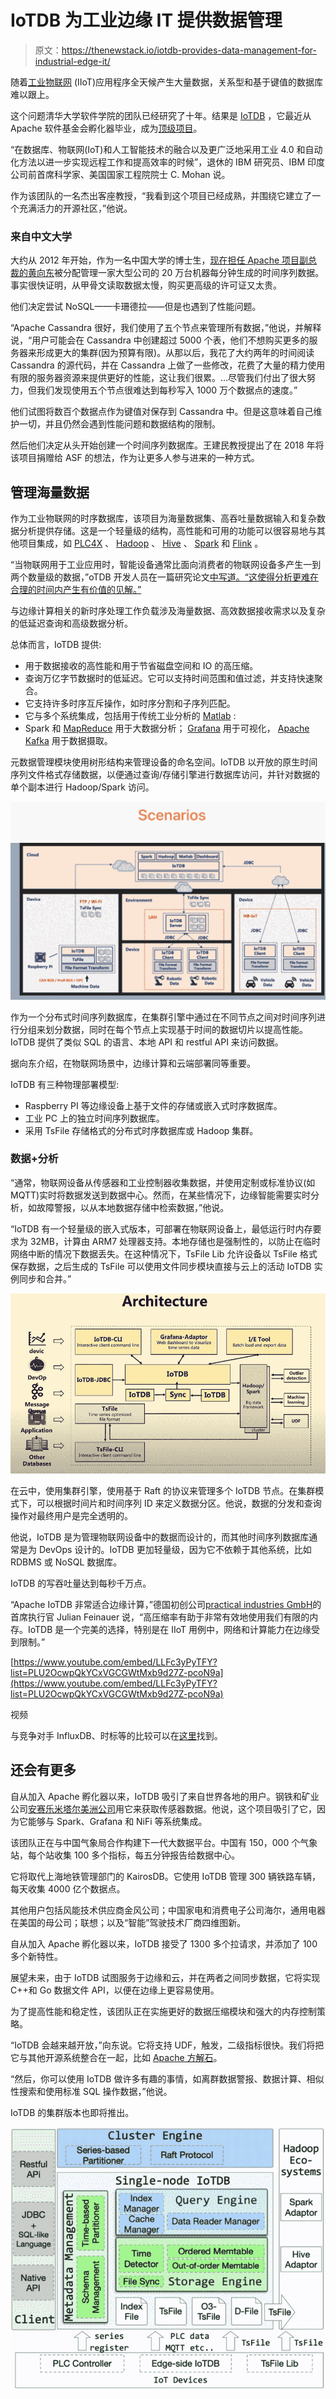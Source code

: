 # IoTDB 为工业边缘 IT 提供数据管理

> 原文：<https://thenewstack.io/iotdb-provides-data-management-for-industrial-edge-it/>

随着[工业物联网](https://thenewstack.io/postcard-from-the-edge-government-use-of-internet-of-things/) (IIoT)应用程序全天候产生大量数据，关系型和基于键值的数据库难以跟上。

这个问题清华大学软件学院的团队已经研究了十年。结果是 [IoTDB](https://github.com/apache/iotdb) ，它最近从 Apache 软件基金会孵化器毕业，成为[顶级项目](https://www.globenewswire.com/news-release/2020/09/23/2097876/0/en/The-Apache-Software-Foundation-Announces-Apache-IoTDB-as-a-Top-Level-Project.html)。

“在数据库、物联网(IoT)和人工智能技术的融合以及更广泛地采用工业 4.0 和自动化方法以进一步实现远程工作和提高效率的时候”，退休的 IBM 研究员、IBM 印度公司前首席科学家、美国国家工程院院士 C. Mohan 说。

作为该团队的一名杰出客座教授，“我看到这个项目已经成熟，并围绕它建立了一个充满活力的开源社区，”他说。

### 来自中文大学

大约从 2012 年开始，作为一名中国大学的博士生，[现在担任 Apache 项目副总裁的黄向东](https://scholar.google.com/citations?user=81Fw01kAAAAJ&hl=en)被分配管理一家大型公司的 20 万台机器每分钟生成的时间序列数据。事实很快证明，从甲骨文读取数据太慢，购买更高级的许可证又太贵。

他们决定尝试 NoSQL——卡珊德拉——但是也遇到了性能问题。

“Apache Cassandra 很好，我们使用了五个节点来管理所有数据，”他说，并解释说，“用户可能会在 Cassandra 中创建超过 5000 个表，他们不想购买更多的服务器来形成更大的集群(因为预算有限)。从那以后，我花了大约两年的时间阅读 Cassandra 的源代码，并在 Cassandra 上做了一些修改，花费了大量的精力使用有限的服务器资源来提供更好的性能，这让我们很累。…尽管我们付出了很大努力，但我们发现使用五个节点很难达到每秒写入 1000 万个数据点的速度。”

他们试图将数百个数据点作为键值对保存到 Cassandra 中。但是这意味着自己维护一切，并且仍然会遇到性能问题和数据结构的限制。

然后他们决定从头开始创建一个时间序列数据库。王建民教授提出了在 2018 年将该项目捐赠给 ASF 的想法，作为让更多人参与进来的一种方式。

## 管理海量数据

作为工业物联网的时序数据库，该项目为海量数据集、高吞吐量数据输入和复杂数据分析提供存储。这是一个轻量级的结构，高性能和可用的功能可以很容易地与其他项目集成，如 [PLC4X](https://plc4x.apache.org/) 、 [Hadoop](https://hadoop.apache.org/) 、 [Hive](https://hive.apache.org/) 、 [Spark](https://spark.apache.org/) 和 [Flink](https://flink.apache.org/) 。

“当物联网用于工业应用时，智能设备通常比面向消费者的物联网设备多产生一到两个数量级的数据，”oTDB 开发人员在一篇研究论文[中写道。“这使得分析更难在合理的时间内产生有价值的见解。”](http://www.vldb.org/pvldb/vol13/p2901-wang.pdf)

与边缘计算相关的新时序处理工作负载涉及海量数据、高效数据接收需求以及复杂的低延迟查询和高级数据分析。

总体而言，IoTDB 提供:

*   用于数据接收的高性能和用于节省磁盘空间和 IO 的高压缩。
*   查询万亿字节数据时的低延迟。它可以支持时间范围和值过滤，并支持快速聚合。
*   它支持许多时序互斥操作，如时序分割和子序列匹配。
*   它与多个系统集成，包括用于传统工业分析的 [Matlab](https://www.math.utah.edu/lab/ms/matlab/matlab.html) :
*   Spark 和 [MapReduce](https://www.ibm.com/analytics/hadoop/mapreduce#:~:text=MapReduce%20is%20a%20programming%20paradigm,tasks%20that%20Hadoop%20programs%20perform.) 用于大数据分析； [Grafana](https://grafana.com/) 用于可视化， [Apache Kafka](https://kafka.apache.org/) 用于数据摄取。

元数据管理模块使用树形结构来管理设备的命名空间。IoTDB 以开放的原生时间序列文件格式存储数据，以便通过查询/存储引擎进行数据库访问，并针对数据的单个副本进行 Hadoop/Spark 访问。

![](img/5c6206bc2f60e4f1e43bd4688d81885c.png)

作为一个分布式时间序列数据库，在集群引擎中通过在不同节点之间对时间序列进行分组来划分数据，同时在每个节点上实现基于时间的数据切片以提高性能。IoTDB 提供了类似 SQL 的语言、本地 API 和 restful API 来访问数据。

据向东介绍，在物联网场景中，边缘计算和云端部署同等重要。

IoTDB 有三种物理部署模型:

*   Raspberry PI 等边缘设备上基于文件的存储或嵌入式时序数据库。
*   工业 PC 上的独立时间序列数据库。
*   采用 TsFile 存储格式的分布式时序数据库或 Hadoop 集群。

### 数据+分析

“通常，物联网设备从传感器和工业控制器收集数据，并使用定制或标准协议(如 MQTT)实时将数据发送到数据中心。然而，在某些情况下，边缘智能需要实时分析，如故障警报，以从本地数据存储中检索数据，”他说。

“IoTDB 有一个轻量级的嵌入式版本，可部署在物联网设备上，最低运行时内存要求为 32MB，计算由 ARM7 处理器支持。本地存储也是强制性的，以防止在临时网络中断的情况下数据丢失。在这种情况下，TsFile Lib 允许设备以 TsFile 格式保存数据，之后生成的 TsFile 可以使用文件同步模块直接与云上的活动 IoTDB 实例同步和合并。”

![](img/76b8e9d6aa77626c89c6e5ff685d4c32.png)

在云中，使用集群引擎，使用基于 Raft 的协议来管理多个 IoTDB 节点。在集群模式下，可以根据时间片和时间序列 ID 来定义数据分区。他说，数据的分发和查询操作对最终用户是完全透明的。

他说，IoTDB 是为管理物联网设备中的数据而设计的，而其他时间序列数据库通常是为 DevOps 设计的。IoTDB 更加轻量级，因为它不依赖于其他系统，比如 RDBMS 或 NoSQL 数据库。

IoTDB 的写吞吐量达到每秒千万点。

“Apache IoTDB 非常适合边缘计算，”德国初创公司[practical industries GmbH](https://pragmaticindustries.com/en/)的首席执行官 Julian Feinauer 说，“高压缩率有助于非常有效地使用我们有限的内存。IoTDB 是一个完美的选择，特别是在 IIoT 用例中，网络和计算能力在边缘受到限制。”

[https://www.youtube.com/embed/LLFc3yPyTFY?list=PLU2OcwpQkYCxVGCGWtMxb9d27Z-pcoN9a](https://www.youtube.com/embed/LLFc3yPyTFY?list=PLU2OcwpQkYCxVGCGWtMxb9d27Z-pcoN9a)

视频

与竞争对手 InfluxDB、时标等的比较可以在[这里](http://iotdb.apache.org/UserGuide/Master/Comparison/TSDB-Comparison.html)找到。

## 还会有更多

自从加入 Apache 孵化器以来，IoTDB 吸引了来自世界各地的用户。钢铁和矿业公司[安赛乐米塔尔美洲公司](https://usa.arcelormittal.com/)用它来获取传感器数据。他说，这个项目吸引了它，因为它能够与 Spark、Grafana 和 NiFi 等系统集成。

该团队正在与中国气象局合作构建下一代大数据平台。中国有 150，000 个气象站，每个站收集 100 多个指标，每五分钟报告给数据中心。

它将取代上海地铁管理部门的 KairosDB。它使用 IoTDB 管理 300 辆铁路车辆，每天收集 4000 亿个数据点。

其他用户包括风能技术供应商金风公司；中国家电和消费电子公司海尔，通用电器在美国的母公司；联想；以及“智能”驾驶技术厂商四维图新。

自从加入 Apache 孵化器以来，IoTDB 接受了 1300 多个拉请求，并添加了 100 多个新特性。

展望未来，由于 IoTDB 试图服务于边缘和云，并在两者之间同步数据，它将实现 C++和 Go 数据文件 API，以便在边缘上更容易使用。

为了提高性能和稳定性，该团队正在实施更好的数据压缩模块和强大的内存控制策略。

“IoTDB 会越来越开放，”向东说。它将支持 UDF，触发，二级指标很快。我们将把它与其他开源系统整合在一起，比如 [Apache 方解石](https://calcite.apache.org/)。

“然后，你可以使用 IoTDB 做许多有趣的事情，如离群数据警报、数据计算、相似性搜索和使用标准 SQL 操作数据，”他说。

IoTDB 的集群版本也即将推出。

![](img/35b3ffc431fb0388e88919237ecaf879.png)

<svg xmlns:xlink="http://www.w3.org/1999/xlink" viewBox="0 0 68 31" version="1.1"><title>Group</title> <desc>Created with Sketch.</desc></svg>